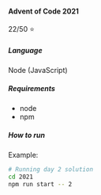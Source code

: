 #### Advent of Code 2021
22/50 :star:
##### Language
Node (JavaScript)


##### Requirements
- node
- npm

##### How to run
Example:
```bash
# Running day 2 solution
cd 2021
npm run start -- 2
```